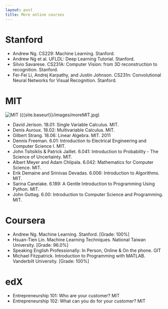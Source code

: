 ```yaml
---
layout: post
title: More online courses
---
```


# Stanford
* Andrew Ng. CS229: Machine Learning. Stanford.
* Andrew Ng et al. UFLDL: Deep Learning Tutorial. Stanford.
* Silvio Savarese. CS231A: Computer Vision: from 3D reconstruction to recognition. Stanford.
* Fei-Fei Li, Andrej Karpathy, and Justin Johnson. CS231n: Convolutional Neural Networks for Visual Recognition. Stanford.

# MIT 
![MIT]({{site.baseurl}}/images/moreMIT.png)
({{site.baseurl}}/images/moreMIT.jpg)

* David Jerison. 18.01: Single Variable Calculus. MIT. 
* Denis Auroux. 18.02: Multivariable Calculus. MIT. 
* Gilbert Strang. 18.06: Linear Algebra. MIT. 2011
* Dennis Freeman. 6.01: Introduction to Electrical Engineering and Computer Science I. MIT. 
* John Tsitsiklis & Patrick Jaillet. 6.041: Introduction to Probability - The Science of Uncertainty. MIT.
* Albert Meyer and Adam Chlipala. 6.042: Mathematics for Computer Science. MIT. 
* Erik Demaine and Srinivas Devadas. 6.006: Introduction to Algorithms. MIT. 
* Sarina Canelake. 6.189: A Gentle Introduction to Programming Using Python. MIT.
* John Guttag. 6.00: Introduction to Computer Science and Programming. MIT.

# Coursera

* Andrew Ng. Machine Learning. Stanford. [Grade: 100%]
* Hsuan-Tien Lin. Machine Learning Techniques. National Taiwan University. [Grade: 96.0%] 
* Speaking English Professionally: In Person, Online & On the phone. GIT 
* Michael Fitzpatrick.  Introduction to Programming with MATLAB. Vanderbilt University. [Grade: 100%]

# edX
* Entrepreneurship 101: Who are your customer? MIT
* Entrepreneurship 102: What can you do for your customer? MIT